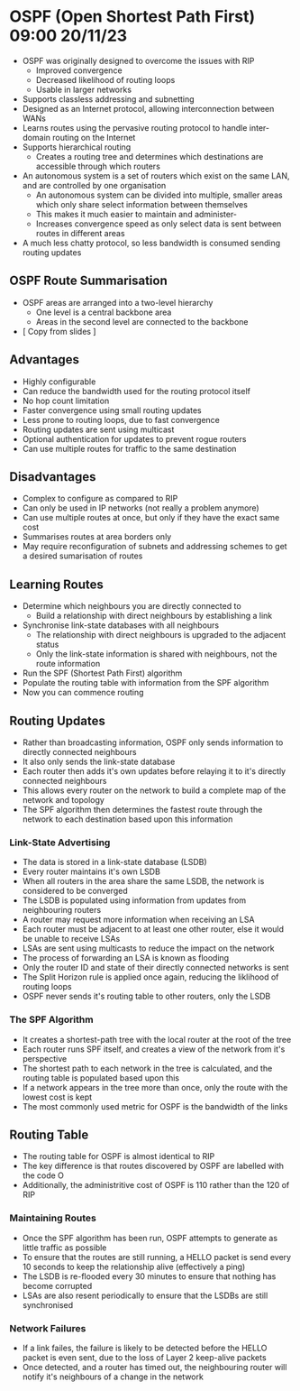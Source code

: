 # OSPF (Open Shortest Path First) 09:00 20/11/23

- OSPF was originally designed to overcome the issues with RIP
  - Improved convergence
  - Decreased likelihood of routing loops
  - Usable in larger networks
- Supports classless addressing and subnetting
- Designed as an Internet protocol, allowing interconnection between WANs
- Learns routes using the pervasive routing protocol to handle inter-domain routing on the Internet
- Supports hierarchical routing
  - Creates a routing tree and determines which destinations are accessible through which routers
- An autonomous system is a set of routers which exist on the same LAN, and are controlled by one organisation
  - An autonomous system can be divided into multiple, smaller areas which only share select information between themselves
  - This makes it much easier to maintain and administer-
  - Increases convergence speed as only select data is sent between routes in different areas
- A much less chatty protocol, so less bandwidth is consumed sending routing updates

## OSPF Route Summarisation

- OSPF areas are arranged into a two-level hierarchy
  - One level is a central backbone area
  - Areas in the second level are connected to the backbone
- [ Copy from slides ]

## Advantages

- Highly configurable
- Can reduce the bandwidth used for the routing protocol itself
- No hop count limitation
- Faster convergence using small routing updates
- Less prone to routing loops, due to fast convergence
- Routing updates are sent using multicast
- Optional authentication for updates to prevent rogue routers
- Can use multiple routes for traffic to the same destination

## Disadvantages

- Complex to configure as compared to RIP
- Can only be used in IP networks (not really a problem anymore)
- Can use multiple routes at once, but only if they have the exact same cost
- Summarises routes at area borders only
- May require reconfiguration of subnets and addressing schemes to get a desired sumarisation of routes

## Learning Routes

- Determine which neighbours you are directly connected to
  - Build a relationship with direct neighbours by establishing a link
- Synchronise link-state databases with all neighbours
  - The relationship with direct neighbours is upgraded to the adjacent status
  - Only the link-state information is shared with neighbours, not the route information
- Run the SPF (Shortest Path First) algorithm
- Populate the routing table with information from the SPF algorithm
- Now you can commence routing

## Routing Updates

- Rather than broadcasting information, OSPF only sends information to directly connected neighbours
- It also only sends the link-state database
- Each router then adds it's own updates before relaying it to it's directly connected neighbours
- This allows every router on the network to build a complete map of the network and topology
- The SPF algorithm then determines the fastest route through the network to each destination based upon this information

### Link-State Advertising

- The data is stored in a link-state database (LSDB)
- Every router maintains it's own LSDB
- When all routers in the area share the same LSDB, the network is considered to be converged
- The LSDB is populated using information from updates from neighbouring routers
- A router may request more information when receiving an LSA
- Each router must be adjacent to at least one other router, else it would be unable to receive LSAs
- LSAs are sent using multicasts to reduce the impact on the network
- The process of forwarding an LSA is known as flooding
- Only the router ID and state of their directly connected networks is sent
- The Split Horizon rule is applied once again, reducing the liklihood of routing loops
- OSPF never sends it's routing table to other routers, only the LSDB

### The SPF Algorithm

- It creates a shortest-path tree with the local router at the root of the tree
- Each router runs SPF itself, and creates a view of the network from it's perspective
- The shortest path to each network in the tree is calculated, and the routing table is populated based upon this
- If a network appears in the tree more than once, only the route with the lowest cost is kept
- The most commonly used metric for OSPF is the bandwidth of the links

## Routing Table

- The routing table for OSPF is almost identical to RIP
- The key difference is that routes discovered by OSPF are labelled with the code O
- Additionally, the administritive cost of OSPF is 110 rather than the 120 of RIP

### Maintaining Routes

- Once the SPF algorithm has been run, OSPF attempts to generate as little traffic as possible
- To ensure that the routes are still running, a HELLO packet is send every 10 seconds to keep the relationship alive (effectively a ping)
- The LSDB is re-flooded every 30 minutes to ensure that nothing has become corrupted
- LSAs are also resent periodically to ensure that the LSDBs are still synchronised

### Network Failures

- If a link failes, the failure is likely to be detected before the HELLO packet is even sent, due to the loss of Layer 2 keep-alive packets
- Once detected, and a router has timed out, the neighbouring router will notify it's neighbours of a change in the network